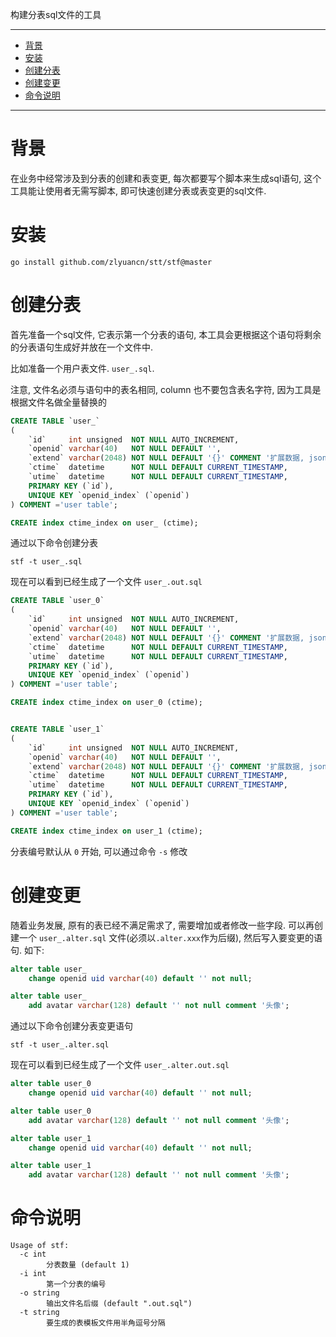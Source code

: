 构建分表sql文件的工具

---

<!-- TOC -->

- [背景](#%E8%83%8C%E6%99%AF)
- [安装](#%E5%AE%89%E8%A3%85)
- [创建分表](#%E5%88%9B%E5%BB%BA%E5%88%86%E8%A1%A8)
- [创建变更](#%E5%88%9B%E5%BB%BA%E5%8F%98%E6%9B%B4)
- [命令说明](#%E5%91%BD%E4%BB%A4%E8%AF%B4%E6%98%8E)

<!-- /TOC -->
---

# 背景

在业务中经常涉及到分表的创建和表变更, 每次都要写个脚本来生成sql语句, 这个工具能让使用者无需写脚本, 即可快速创建分表或表变更的sql文件.

# 安装

`go install github.com/zlyuancn/stt/stf@master`

# 创建分表

首先准备一个sql文件, 它表示第一个分表的语句, 本工具会更根据这个语句将剩余的分表语句生成好并放在一个文件中.

比如准备一个用户表文件. `user_.sql`.

注意, 文件名必须与语句中的表名相同, column 也不要包含表名字符, 因为工具是根据文件名做全量替换的

```sql
CREATE TABLE `user_`
(
    `id`     int unsigned  NOT NULL AUTO_INCREMENT,
    `openid` varchar(40)   NOT NULL DEFAULT '',
    `extend` varchar(2048) NOT NULL DEFAULT '{}' COMMENT '扩展数据, json',
    `ctime`  datetime      NOT NULL DEFAULT CURRENT_TIMESTAMP,
    `utime`  datetime      NOT NULL DEFAULT CURRENT_TIMESTAMP,
    PRIMARY KEY (`id`),
    UNIQUE KEY `openid_index` (`openid`)
) COMMENT ='user table';

CREATE index ctime_index on user_ (ctime);
```

通过以下命令创建分表

`stf -t user_.sql`

现在可以看到已经生成了一个文件 `user_.out.sql`

```sql
CREATE TABLE `user_0`
(
    `id`     int unsigned  NOT NULL AUTO_INCREMENT,
    `openid` varchar(40)   NOT NULL DEFAULT '',
    `extend` varchar(2048) NOT NULL DEFAULT '{}' COMMENT '扩展数据, json',
    `ctime`  datetime      NOT NULL DEFAULT CURRENT_TIMESTAMP,
    `utime`  datetime      NOT NULL DEFAULT CURRENT_TIMESTAMP,
    PRIMARY KEY (`id`),
    UNIQUE KEY `openid_index` (`openid`)
) COMMENT ='user table';

CREATE index ctime_index on user_0 (ctime);


CREATE TABLE `user_1`
(
    `id`     int unsigned  NOT NULL AUTO_INCREMENT,
    `openid` varchar(40)   NOT NULL DEFAULT '',
    `extend` varchar(2048) NOT NULL DEFAULT '{}' COMMENT '扩展数据, json',
    `ctime`  datetime      NOT NULL DEFAULT CURRENT_TIMESTAMP,
    `utime`  datetime      NOT NULL DEFAULT CURRENT_TIMESTAMP,
    PRIMARY KEY (`id`),
    UNIQUE KEY `openid_index` (`openid`)
) COMMENT ='user table';

CREATE index ctime_index on user_1 (ctime);
```

分表编号默认从 `0` 开始, 可以通过命令 `-s` 修改

# 创建变更

随着业务发展, 原有的表已经不满足需求了, 需要增加或者修改一些字段.
可以再创建一个 `user_.alter.sql` 文件(必须以`.alter.xxx`作为后缀), 然后写入要变更的语句. 如下:

```sql
alter table user_
    change openid uid varchar(40) default '' not null;

alter table user_
    add avatar varchar(128) default '' not null comment '头像';
```

通过以下命令创建分表变更语句

`stf -t user_.alter.sql`

现在可以看到已经生成了一个文件 `user_.alter.out.sql`

```sql
alter table user_0
    change openid uid varchar(40) default '' not null;

alter table user_0
    add avatar varchar(128) default '' not null comment '头像';

alter table user_1
    change openid uid varchar(40) default '' not null;

alter table user_1
    add avatar varchar(128) default '' not null comment '头像';
```

# 命令说明

```text
Usage of stf:
  -c int                                    
        分表数量 (default 1)                
  -i int                                    
        第一个分表的编号                    
  -o string                                 
        输出文件名后缀 (default ".out.sql") 
  -t string                                 
        要生成的表模板文件用半角逗号分隔
```
